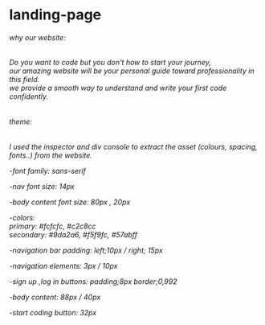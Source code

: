 # landing-page<br>
<h6>why our website:<br><h6>

Do you want to code but you don't how to start your journey,<br> 
our amazing website will be your personal guide toward professionality in this field. <br>
we provide a smooth way to understand and write your first code confidently. 

<h6>theme:<h6>
I used the  inspector and div console to extract the asset  (colours, spacing, fonts..) from the website.
 
-font family: 
 sans-serif 

-nav font size: 
  14px

-body content font size: 
  80px , 20px

-colors:<br>
  primary:  #fcfcfc,  #c2c8cc<br>
  secondary: #9da2a6,  #f5f9fc,  #57abff <br>
  

-navigation bar padding:
  left;10px / right; 15px

-navigation elements:
  3px / 10px

-sign up ,log in buttons: 
  padding;8px
  border;0,992

-body content:
  88px / 40px

-start coding button:
  32px
